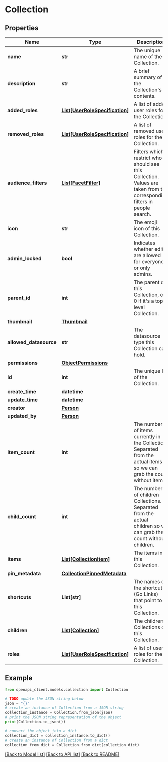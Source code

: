 # Collection


## Properties

Name | Type | Description | Notes
------------ | ------------- | ------------- | -------------
**name** | **str** | The unique name of the Collection. | 
**description** | **str** | A brief summary of the Collection&#39;s contents. | 
**added_roles** | [**List[UserRoleSpecification]**](UserRoleSpecification.md) | A list of added user roles for the Collection. | [optional] 
**removed_roles** | [**List[UserRoleSpecification]**](UserRoleSpecification.md) | A list of removed user roles for the Collection. | [optional] 
**audience_filters** | [**List[FacetFilter]**](FacetFilter.md) | Filters which restrict who should see this Collection. Values are taken from the corresponding filters in people search. | [optional] 
**icon** | **str** | The emoji icon of this Collection. | [optional] 
**admin_locked** | **bool** | Indicates whether edits are allowed for everyone or only admins. | [optional] 
**parent_id** | **int** | The parent of this Collection, or 0 if it&#39;s a top-level Collection. | [optional] 
**thumbnail** | [**Thumbnail**](Thumbnail.md) |  | [optional] 
**allowed_datasource** | **str** | The datasource type this Collection can hold. | [optional] 
**permissions** | [**ObjectPermissions**](ObjectPermissions.md) |  | [optional] 
**id** | **int** | The unique ID of the Collection. | 
**create_time** | **datetime** |  | [optional] 
**update_time** | **datetime** |  | [optional] 
**creator** | [**Person**](Person.md) |  | [optional] 
**updated_by** | [**Person**](Person.md) |  | [optional] 
**item_count** | **int** | The number of items currently in the Collection. Separated from the actual items so we can grab the count without items. | [optional] 
**child_count** | **int** | The number of children Collections. Separated from the actual children so we can grab the count without children. | [optional] 
**items** | [**List[CollectionItem]**](CollectionItem.md) | The items in this Collection. | [optional] 
**pin_metadata** | [**CollectionPinnedMetadata**](CollectionPinnedMetadata.md) |  | [optional] 
**shortcuts** | **List[str]** | The names of the shortcuts (Go Links) that point to this Collection. | [optional] 
**children** | [**List[Collection]**](Collection.md) | The children Collections of this Collection. | [optional] 
**roles** | [**List[UserRoleSpecification]**](UserRoleSpecification.md) | A list of user roles for the Collection. | [optional] 

## Example

```python
from openapi_client.models.collection import Collection

# TODO update the JSON string below
json = "{}"
# create an instance of Collection from a JSON string
collection_instance = Collection.from_json(json)
# print the JSON string representation of the object
print(Collection.to_json())

# convert the object into a dict
collection_dict = collection_instance.to_dict()
# create an instance of Collection from a dict
collection_from_dict = Collection.from_dict(collection_dict)
```
[[Back to Model list]](../README.md#documentation-for-models) [[Back to API list]](../README.md#documentation-for-api-endpoints) [[Back to README]](../README.md)


